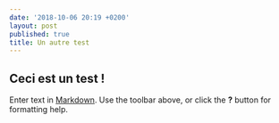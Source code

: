 ```yaml
---
date: '2018-10-06 20:19 +0200'
layout: post
published: true
title: Un autre test
---
```

## Ceci est un test !

Enter text in [Markdown](http://daringfireball.net/projects/markdown/). Use the toolbar above, or click the **?** button for formatting help.
